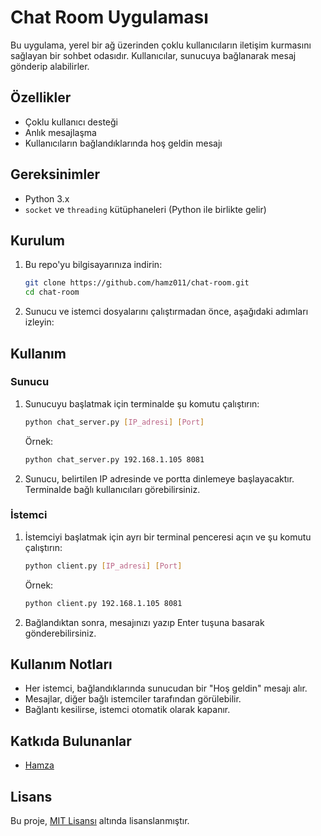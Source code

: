# Chat Room Uygulaması

Bu uygulama, yerel bir ağ üzerinden çoklu kullanıcıların iletişim kurmasını sağlayan bir sohbet odasıdır. Kullanıcılar, sunucuya bağlanarak mesaj gönderip alabilirler.

## Özellikler

- Çoklu kullanıcı desteği
- Anlık mesajlaşma
- Kullanıcıların bağlandıklarında hoş geldin mesajı

## Gereksinimler

- Python 3.x
- `socket` ve `threading` kütüphaneleri (Python ile birlikte gelir)

## Kurulum

1. Bu repo'yu bilgisayarınıza indirin:
   ```bash
   git clone https://github.com/hamz011/chat-room.git
   cd chat-room
   ```

2. Sunucu ve istemci dosyalarını çalıştırmadan önce, aşağıdaki adımları izleyin:

## Kullanım

### Sunucu

1. Sunucuyu başlatmak için terminalde şu komutu çalıştırın:
   ```bash
   python chat_server.py [IP_adresi] [Port]
   ```
   Örnek:
   ```bash
   python chat_server.py 192.168.1.105 8081
   ```

2. Sunucu, belirtilen IP adresinde ve portta dinlemeye başlayacaktır. Terminalde bağlı kullanıcıları görebilirsiniz.

### İstemci

1. İstemciyi başlatmak için ayrı bir terminal penceresi açın ve şu komutu çalıştırın:
   ```bash
   python client.py [IP_adresi] [Port]
   ```
   Örnek:
   ```bash
   python client.py 192.168.1.105 8081
   ```

2. Bağlandıktan sonra, mesajınızı yazıp Enter tuşuna basarak gönderebilirsiniz.

## Kullanım Notları

- Her istemci, bağlandıklarında sunucudan bir "Hoş geldin" mesajı alır.
- Mesajlar, diğer bağlı istemciler tarafından görülebilir.
- Bağlantı kesilirse, istemci otomatik olarak kapanır.

## Katkıda Bulunanlar

- [Hamza](https://github.com/hamz011)

## Lisans

Bu proje, [MIT Lisansı](LICENSE) altında lisanslanmıştır.
